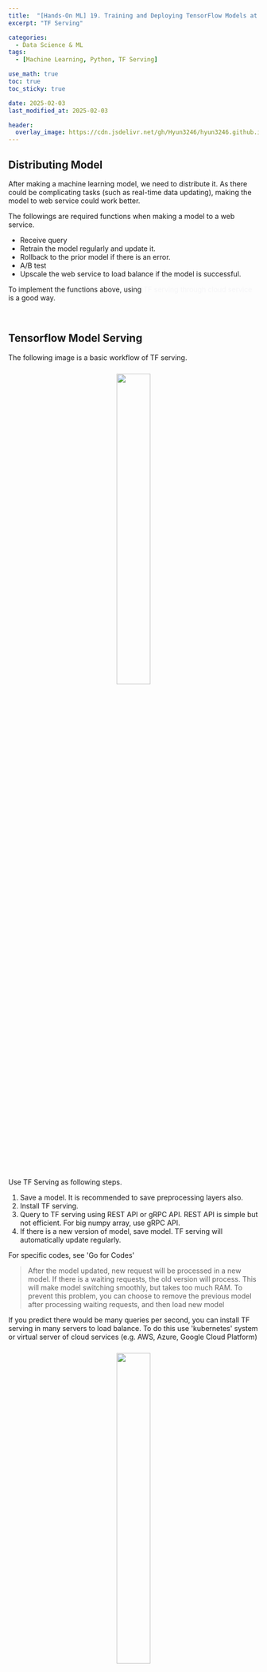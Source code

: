 ```yaml
---
title:  "[Hands-On ML] 19. Training and Deploying TensorFlow Models at Scale - 1"
excerpt: "TF Serving"

categories:
  - Data Science & ML
tags:
  - [Machine Learning, Python, TF Serving]

use_math: true
toc: true
toc_sticky: true

date: 2025-02-03
last_modified_at: 2025-02-03

header:
  overlay_image: https://cdn.jsdelivr.net/gh/Hyun3246/hyun3246.github.io@master/image/overlay image/Hands-on ML.png
---
```

## Distributing Model
After making a machine learning model, we need to distribute it. As there could be complicating tasks (such as real-time data updating), making the model to web service could work better.

The followings are required functions when making a model to a web service.

- Receive query
- Retrain the model regularly and update it.
- Rollback to the prior model if there is an error.
- A/B test
- Upscale the web service to load balance if the model is successful.

To implement the functions above, using <span style="color:#F5F5F7">TF serving through cloud service</span> is a good way.

<br/>

## Tensorflow Model Serving
The following image is a basic workflow of TF serving.
<br/>
<figure style="display:block; text-align:center;">
  <img src="https://cdn.jsdelivr.net/gh/Hyun3246/hyun3246.github.io@master/image/Hands-On ML/TF serving.png"
       style="width: 40%; height: auto; margin:10px">
</figure>
<br/>

Use TF Serving as following steps.

1. Save a model. It is recommended to save preprocessing layers also. 
2. Install TF serving.
3. Query to TF serving using REST API or gRPC API. REST API is simple but not efficient. For big numpy array, use gRPC API.
4. If there is a new version of model, save model. TF serving will automatically update regularly. 

For specific codes, see 'Go for Codes'

> After the model updated, new request will be processed in a new model. If there is a waiting requests, the old version will process. This will make model switching smoothly, but takes too much RAM. To prevent this problem, you can choose to remove the previous model after processing waiting requests, and then load new model

If you predict there would be many queries per second, you can install TF serving in many servers to load balance. To do this use 'kubernetes' system or virtual server of cloud services (e.g. AWS, Azure, Google Cloud Platform)
<br/>
<figure style="display:block; text-align:center;">
  <img src="https://cdn.jsdelivr.net/gh/Hyun3246/hyun3246.github.io@master/image/Hands-On ML/TF serving load balancing.png"
       style="width: 40%; height: auto; margin:10px">
</figure>
<br/>

[Go for Codes](https://github.com/Hyun3246/Warehouse/blob/70a5f5898c38afc5fdaa36cbb93666abff0be590/Hands-On%20ML/Chapter_19_Training_and_Deploying_TensorFlow_Models_at_Scale.ipynb)


<br/>
<br/>

*All images, except those with separate source indications, are excerpted from lecture materials.*